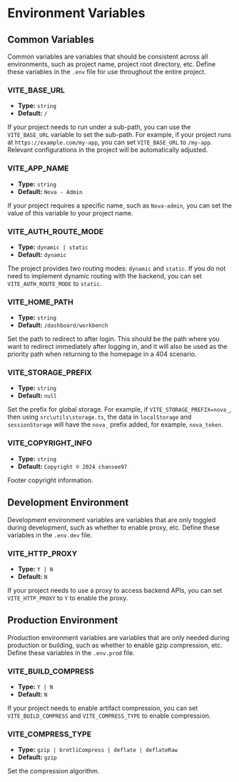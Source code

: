 # Environment Variables

## Common Variables

Common variables are variables that should be consistent across all environments, such as project name, project root directory, etc. Define these variables in the `.env` file for use throughout the entire project.

### VITE_BASE_URL

- **Type:** `string`
- **Default:** `/`

If your project needs to run under a sub-path, you can use the `VITE_BASE_URL` variable to set the sub-path. For example, if your project runs at `https://example.com/my-app`, you can set `VITE_BASE_URL` to `/my-app`. Relevant configurations in the project will be automatically adjusted.

### VITE_APP_NAME

- **Type:** `string`
- **Default:** `Nova - Admin`

If your project requires a specific name, such as `Nova-admin`, you can set the value of this variable to your project name.

### VITE_AUTH_ROUTE_MODE

- **Type:** `dynamic | static`
- **Default:** `dynamic`

The project provides two routing modes: `dynamic` and `static`. If you do not need to implement dynamic routing with the backend, you can set `VITE_AUTH_ROUTE_MODE` to `static`.

### VITE_HOME_PATH

- **Type:** `string`
- **Default:** `/dashboard/workbench`

Set the path to redirect to after login. This should be the path where you want to redirect immediately after logging in, and it will also be used as the priority path when returning to the homepage in a 404 scenario.

### VITE_STORAGE_PREFIX

- **Type:** `string`
- **Default:** `null`

Set the prefix for global storage. For example, if `VITE_STORAGE_PREFIX=nova_`, then using `src\utils\storage.ts`, the data in `localStorage` and `sessionStorage` will have the `nova_` prefix added, for example, `nova_token`.

### VITE_COPYRIGHT_INFO

- **Type:** `string`
- **Default:** `Copyright © 2024 chansee97`

Footer copyright information.

## Development Environment

Development environment variables are variables that are only toggled during development, such as whether to enable proxy, etc. Define these variables in the `.env.dev` file.

### VITE_HTTP_PROXY

- **Type:** `Y | N`
- **Default:** `N`

If your project needs to use a proxy to access backend APIs, you can set `VITE_HTTP_PROXY` to `Y` to enable the proxy.

## Production Environment

Production environment variables are variables that are only needed during production or building, such as whether to enable gzip compression, etc. Define these variables in the `.env.prod` file.

### VITE_BUILD_COMPRESS

- **Type:** `Y | N`
- **Default:** `N`

If your project needs to enable artifact compression, you can set `VITE_BUILD_COMPRESS` and `VITE_COMPRESS_TYPE` to enable compression.

### VITE_COMPRESS_TYPE

- **Type:** `gzip | brotliCompress | deflate | deflateRaw`
- **Default:** `gzip`

Set the compression algorithm.
